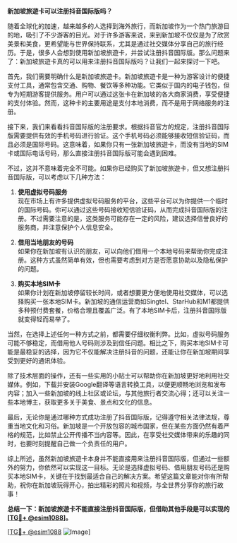**新加坡旅遊卡可以注册抖音国际版吗？**

随着全球化的加速，越来越多的人选择到海外旅行，而新加坡作为一个热门旅游目的地，吸引了不少游客的目光。对于许多游客来说，来到新加坡不仅仅是为了欣赏美景和美食，更希望能与世界保持联系，尤其是通过社交媒体分享自己的旅行经历。于是，很多人会想到使用新加坡旅遊卡，并尝试注册抖音国际版。那么问题来了：新加坡旅遊卡真的可以用来注册抖音国际版吗？让我们一起来探讨一下吧。

首先，我们需要明确什么是新加坡旅遊卡。新加坡旅遊卡是一种为游客设计的便捷支付工具，通常包含交通、购物、餐饮等多种功能。它类似于国内的电子钱包，但专为短期游客提供服务。用户可以通过这张卡在新加坡的各大商家消费，享受便捷的支付体验。然而，这种卡的主要用途是支付本地消费，而不是用于网络服务的注册。

接下来，我们来看看抖音国际版的注册要求。根据抖音官方的规定，注册抖音国际版需要提供有效的手机号码进行验证。这个手机号码必须能够接收短信验证码，而且必须是国际号码。这意味着，如果你只有一张新加坡旅遊卡，而没有当地的SIM卡或国际电话号码，那么直接注册抖音国际版可能会遇到困难。

不过，这并不意味着完全不可能。如果你已经购买了新加坡旅遊卡，但又想注册抖音国际版，可以考虑以下几种方法：

1. **使用虚拟号码服务**  
   现在市场上有许多提供虚拟号码服务的平台，这些平台可以为你提供一个临时的国际号码。你可以通过这些号码接收短信验证码，从而完成抖音国际版的注册。不过需要注意的是，这类服务可能存在一定的风险，建议选择信誉良好的服务商，并注意保护个人信息安全。

2. **借用当地朋友的号码**  
   如果你在新加坡有认识的朋友，可以向他们借用一个本地号码来帮助你完成注册。这种方式虽然简单有效，但也需要考虑到对方是否愿意协助以及隐私保护的问题。

3. **购买本地SIM卡**  
   如果你计划在新加坡停留较长时间，或者想要更方便地使用社交媒体，可以选择购买一张本地SIM卡。新加坡的通信运营商如Singtel、StarHub和M1都提供多种预付费套餐，价格合理且覆盖广泛。有了本地SIM卡后，注册抖音国际版就变得轻而易举了。

当然，在选择上述任何一种方式之前，都需要仔细权衡利弊。比如，虚拟号码服务可能不够稳定，而借用他人号码则涉及到信任问题。相比之下，购买本地SIM卡可能是最稳妥的选择，因为它不仅能解决注册抖音的问题，还能让你在新加坡期间享受到更好的通讯体验。

除了技术层面的操作，还有一些实用的小贴士可以帮助你在新加坡更好地利用社交媒体。例如，下载并安装Google翻译等语言转换工具，以便更顺畅地浏览和发布内容；加入一些新加坡的线上社区或论坛，与其他旅行者交流心得；还可以关注一些本地博主，获取更多关于美食、景点和文化的信息。

最后，无论你是通过哪种方式成功注册了抖音国际版，记得遵守相关法律法规，尊重当地文化和习俗。新加坡是一个开放包容的城市国家，但在某些方面仍然有着严格的规范，比如禁止公开传播不当内容等。因此，在享受社交媒体带来的乐趣的同时，也要时刻提醒自己做一个负责任的用户。

综上所述，虽然新加坡旅遊卡本身并不能直接用来注册抖音国际版，但通过一些额外的努力，你依然可以实现这一目标。无论是选择虚拟号码、借用朋友号码还是购买本地SIM卡，关键在于找到最适合自己的解决方案。希望这篇文章能对你有所帮助，祝你在新加坡玩得开心，拍出精彩的照片和视频，与全世界分享你的旅行故事！

**总结一下：新加坡旅遊卡不能直接注册抖音国际版，但借助其他手段是可以实现的[[TG💪+ @esim1088](https://t.me/s/esim1088)]。**

[[TG💪+ @esim1088](https://t.me/s/esim1088) ![Image](https://i.postimg.cc/4NQfJmqS/Snipaste-2025-05-13-00-14-12.png)]